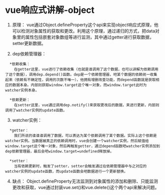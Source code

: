# vue响应式讲解-object

1. 原理：
  vue通过Object.defineProperty这个api来实现object响应式原理，他可以检测对象属性的获取和更改。利用这个原理，通过递归的方式，把data对象里的属性包括嵌套对象数组等进行监测，其中通过getter进行获取数据，setter更新数据。


2. dep依赖管理器：
```
  *依赖收集：
    在getter这里，vue进行了依赖收集（也就是谁调用了这个数据，也可以讲解为依赖调用了这个数据），调用dep.depend()函数。dep是一个依赖管理器，吧某个数据的依赖统一收集起来（依赖有不确定性，调用的次数不唯一），他拥有增删改查功能，而depend函数就是获取相应的数据本身。内部则获取window.target这个唯一对象，而window.target此时为watcher实例本身。
  
  *依赖更新：
    在setter这里，vue通过调用dep.notify()来获取更改后的数据，来进行更新，内部则调用了watcher实例的update函数。
```

3. watcher实例：
```
  *getter：
    我们所说的谁谁谁调用了数据，可以表达为某个依赖调用了某个数据。实际上这个依赖是watcher实例。当数据被真正的依赖调用时，vue会创建一个watcher实例，然后赋值给window.target这个唯一对象，然后再触发getter，通过depend函数吧watcher实例添加到dep依赖管理器，最后会吧window.target=undefined释放掉。

  *setter：
    当有依赖更新时，触发了setter，setter会触发通过在依赖管理器中与之对应的watcher实例的update函数，而update函数会吧数据进行一个更新替换。
```

4. 缺点：
  Object.defineProperty无法监测到对象属性的添加和删除、只能监测更改和获取，vue通过封装vue.set()和vue.delete()这个两个api来解决问题。